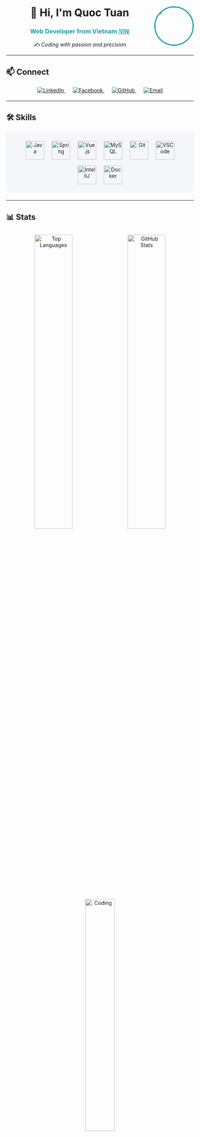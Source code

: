 <!-- Header -->
<div align="center">
  <img align="right" width="100" src="https://github.com/JestWeoz.png" style="border-radius: 50%; border: 3px solid #179fa3;" />
  <h1>👋 Hi, I'm Quoc Tuan</h1>
  <h3 style="color: #179fa3;">Web Developer from Vietnam 🇻🇳</h3>
  <p style="font-style: italic;">✍ Coding with passion and precision</p>
</div>

---

<!-- Contact -->
## 📫 Connect
<div align="center" style="margin: 20px 0;">
  <a href="https://www.linkedin.com/in/tu%E1%BA%A5n-nguy%E1%BB%85n-qu%E1%BB%91c-91069031b/" target="_blank" style="margin: 0 10px;">
    <img src="https://img.icons8.com/fluent/48/000000/linkedin.png" alt="LinkedIn" target="_blank" />
  </a>
  <a href="https://www.facebook.com/nguyen.quoc.tuan.281542/" target="_blank" style="margin: 0 10px;">
    <img src="https://img.icons8.com/fluent/48/000000/facebook-new.png" alt="Facebook" />
  </a>
  <a href="https://github.com/JestWeoz" target="_blank" style="margin: 0 10px;">
    <img src="https://img.icons8.com/fluent/48/000000/github.png" alt="GitHub" />
  </a>
  <a href="mailto:Tuannguyenquoc057@gmail.com" style="margin: 0 10px;">
    <img src="https://img.icons8.com/fluent/48/000000/mailing.png" alt="Email" />
  </a>
</div>

---


<!-- Skills -->
## 🛠 Skills
<div align="center" style="background: #f5f6fa; padding: 15px; border-radius: 10px; max-width: 600px; margin: 20px auto;">
  <img src="https://www.vectorlogo.zone/logos/java/java-icon.svg" alt="Java" width="50" height="50" style="margin: 8px;" />
  <img src="https://www.vectorlogo.zone/logos/springio/springio-icon.svg" alt="Spring" width="50" height="50" style="margin: 8px;" />
  <img src="https://www.vectorlogo.zone/logos/vuejs/vuejs-icon.svg" alt="Vue.js" width="50" height="50" style="margin: 8px;" />
  <img src="https://img.icons8.com/color/48/000000/mysql-logo.png" alt="MySQL" width="50" height="50" style="margin: 8px;" />
  <img src="https://img.icons8.com/color/48/000000/git.png" alt="Git" width="50" height="50" style="margin: 8px;" />
  <img src="https://img.icons8.com/color/48/000000/visual-studio-code-2019.png" alt="VSCode" width="50" height="50" style="margin: 8px;" />
  <img src="https://www.vectorlogo.zone/logos/jetbrains/jetbrains-icon.svg" alt="IntelliJ" width="50" height="50" style="margin: 8px;" />
  <img src="https://www.vectorlogo.zone/logos/docker/docker-icon.svg" alt="Docker" width="50" height="50" style="margin: 8px;" />
</div>


---

<!-- GitHub Stats -->
## 📊 Stats
<div align="center">
  <img src="https://github-readme-stats.vercel.app/api/top-langs/?username=JestWeoz&bg_color=ffffff&text_color=179fa3&layout=compact&hide=CSS&langs_count=10&custom_title=Top%20Languages&title_color=2b7489&border_radius=10" alt="Top Languages" width="45%" style="margin: 10px;" />
  <img src="https://github-readme-stats.vercel.app/api?username=JestWeoz&bg_color=ffffff&text_color=179fa3&show_icons=true&count_private=true&include_all_commits=true&custom_title=GitHub%20Activity&title_color=2b7489&border_radius=10" alt="GitHub Stats" width="45%" style="margin: 10px;" />
</div>
<div align="center" style="margin-top: 20px;">
  <img src="https://camo.githubusercontent.com/2366b34bb903c09617990fb5fff4622f3e941349e846ddb7e73df872a9d21233/68747470733a2f2f63646e2e6472696262626c652e636f6d2f75736572732f3733303730332f73637265656e73686f74732f363538313234332f6176656e746f2e676966" alt="Coding" width="40%" style="border-radius: 10px;" />
</div>

---

<!-- Footer -->
<div align="center" style="color: #666;">
  <p>Made with <span style="color: #e25555;">❤️</span> & <span style="color: #8B4513;">☕</span></p>
</div>
